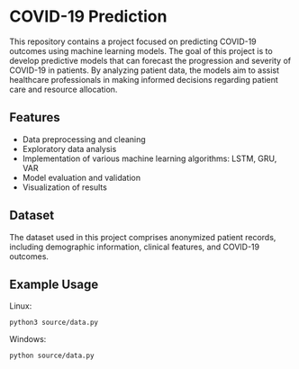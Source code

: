 # COVID-19 Prediction

This repository contains a project focused on predicting COVID-19 outcomes using machine learning models.
The goal of this project is to develop predictive models that can forecast the progression and severity of COVID-19 in patients. By analyzing patient data, the models aim to assist healthcare professionals in making informed decisions regarding patient care and resource allocation.

## Features

- Data preprocessing and cleaning
- Exploratory data analysis
- Implementation of various machine learning algorithms: LSTM, GRU, VAR
- Model evaluation and validation
- Visualization of results

## Dataset

The dataset used in this project comprises anonymized patient records, including demographic information, clinical features, and COVID-19 outcomes. 

## Example Usage
Linux: 
```
python3 source/data.py
```

Windows: 
```
python source/data.py
```

